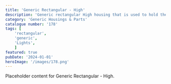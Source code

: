 ```yaml
---
title: 'Generic Rectangular - High'
description: 'Generic rectangular High housing that is used to hold the generic rectangular High fronts. Can also be found in the collections page on Patreon.'
category: 'Generic Housings & Parts'
catalogue number: '178'
tags: [
    'rectangular', 
    'generic',
    'Lights', 
    ]
featured: true
pubDate: '2024-01-01'
heroImage: '/images/178.png'
---
```


Placeholder content for Generic Rectangular - High.